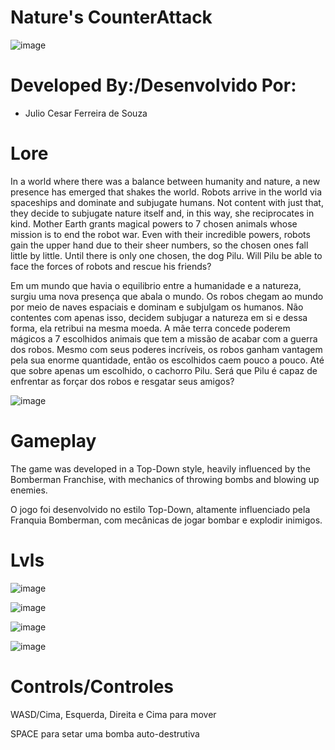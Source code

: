 # Nature's CounterAttack

![image](https://user-images.githubusercontent.com/90019843/175875653-29a33737-5964-4d2e-a1f9-63ea185e5c34.png)


# Developed By:/Desenvolvido Por:
- Julio Cesar Ferreira de Souza

# Lore
In a world where there was a balance between humanity and nature, a new presence has emerged that shakes the world. Robots arrive in the world via spaceships and dominate and subjugate humans. Not content with just that, they decide to subjugate nature itself and, in this way, she reciprocates in kind. Mother Earth grants magical powers to 7 chosen animals whose mission is to end the robot war. Even with their incredible powers, robots gain the upper hand due to their sheer numbers, so the chosen ones fall little by little. Until there is only one chosen, the dog Pilu. Will Pilu be able to face the forces of robots and rescue his friends?

Em um mundo que havia o equilibrio entre a humanidade e a natureza, surgiu uma nova presença que abala o mundo. Os robos chegam ao mundo por meio de naves espaciais e dominam e subjulgam os humanos. Não contentes com apenas isso, decidem subjugar a natureza em si e dessa forma, ela retribui na mesma moeda. A mãe terra concede poderem mágicos a 7 escolhidos animais que tem a missão de acabar com a guerra dos robos. Mesmo com seus poderes incríveis, os robos ganham vantagem pela sua enorme quantidade, então os escolhidos caem pouco a pouco. Até que sobre apenas um escolhido, o cachorro Pilu. Será que Pilu é capaz de enfrentar as forçar dos robos e resgatar seus amigos?

![image](https://user-images.githubusercontent.com/90019843/175879250-22a55e7b-9e8c-43ea-881c-28736b9ad57e.png)

# Gameplay
The game was developed in a Top-Down style, heavily influenced by the Bomberman Franchise, with mechanics of throwing bombs and blowing up enemies.

O jogo foi desenvolvido no estilo Top-Down, altamente influenciado pela Franquia Bomberman, com mecânicas de jogar bombar e explodir inimigos.
# Lvls
![image](https://user-images.githubusercontent.com/90019843/175876381-8a61519d-7625-4749-90f4-0f612909e89a.png)

![image](https://user-images.githubusercontent.com/90019843/175876551-89279ca5-a9e0-4698-a6f7-45629279e7eb.png)

![image](https://user-images.githubusercontent.com/90019843/175876710-e778432b-2370-4aa1-bcb7-b7b8368c8b19.png)

![image](https://user-images.githubusercontent.com/90019843/175876922-12c0abe3-b1c5-49ee-8a17-06bdd1416f04.png)

# Controls/Controles


WASD/Cima, Esquerda, Direita e Cima para mover


SPACE para setar uma bomba auto-destrutiva


